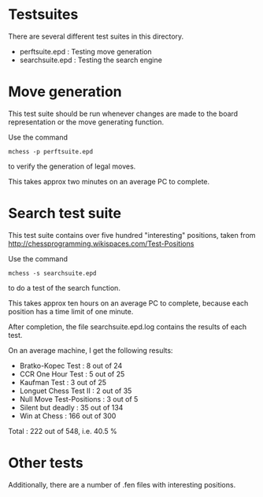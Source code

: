 Testsuites
==========

There are several different test suites in this directory.

- perftsuite.epd  : Testing move generation
- searchsuite.epd : Testing the search engine


Move generation
===============

This test suite should be run whenever changes are made
to the board representation or the move generating function.

Use the command 

    mchess -p perftsuite.epd

to verify the generation of legal moves.

This takes approx two minutes on an average PC to complete.


Search test suite
=================

This test suite contains over five hundred "interesting" positions, taken from 
http://chessprogramming.wikispaces.com/Test-Positions

Use the command

    mchess -s searchsuite.epd

to do a test of the search function.

This takes approx ten hours on an average PC to complete, because
each position has a time limit of one minute.

After completion, the file searchsuite.epd.log contains the results of each
test.

On an average machine, I get the following results:
- Bratko-Kopec Test        :   8 out of 24
- CCR One Hour Test        :   5 out of 25
- Kaufman Test             :   3 out of 25
- Longuet Chess Test II    :   2 out of 35
- Null Move Test-Positions :   3 out of 5
- Silent but deadly        :  35 out of 134
- Win at Chess             : 166 out of 300

Total : 222 out of 548, i.e. 40.5 %



Other tests
===========

Additionally, there are a number of .fen files with interesting positions.

